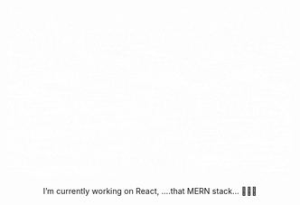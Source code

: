 <p align="center"> <img src="Sally(1).gif" width="100%" height="300px" >  </p>
<p align="center"> I’m currently working on React, ....that MERN stack... 🤔🤔😄 </p>
